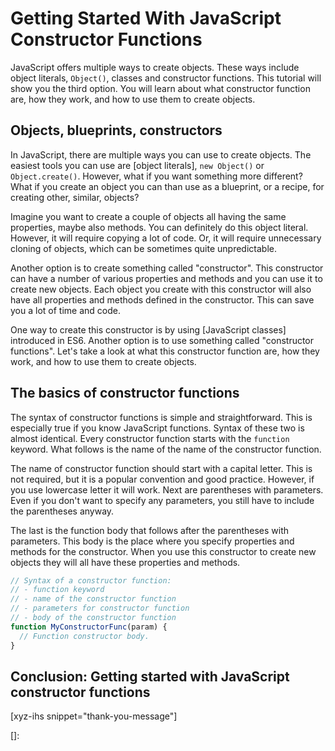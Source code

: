 # Getting Started With JavaScript Constructor Functions

JavaScript offers multiple ways to create objects. These ways include object literals, `Object()`, classes and constructor functions. This tutorial will show you the third option. You will learn about what constructor function are, how they work, and how to use them to create objects.<!--more-->
<!--
Table of Contents:
-->

## Objects, blueprints, constructors

In JavaScript, there are multiple ways you can use to create objects. The easiest tools you can use are [object literals], `new Object()` or `Object.create()`. However, what if you want something more different? What if you create an object you can than use as a blueprint, or a recipe, for creating other, similar, objects?

Imagine you want to create a couple of objects all having the same properties, maybe also methods. You can definitely do this object literal. However, it will require copying a lot of code. Or, it will require unnecessary cloning of objects, which can be sometimes quite unpredictable.

Another option is to create something called "constructor". This constructor can have a number of various properties and methods and you can use it to create new objects. Each object you create with this constructor will also have all properties and methods defined in the constructor. This can save you a lot of time and code.

One way to create this constructor is by using [JavaScript classes] introduced in ES6. Another option is to use something called "constructor functions". Let's take a look at what this constructor function are, how they work, and how to use them to create objects.

## The basics of constructor functions

The syntax of constructor functions is simple and straightforward. This is especially true if you know JavaScript functions. Syntax of these two is almost identical. Every constructor function starts with the `function` keyword. What follows is the name of the name of the constructor function.

The name of constructor function should start with a capital letter. This is not required, but it is a popular convention and good practice. However, if you use lowercase letter it will work. Next are parentheses with parameters. Even if you don't want to specify any parameters, you still have to include the parentheses anyway.

The last is the function body that follows after the parentheses with parameters. This body is the place where you specify properties and methods for the constructor. When you use this constructor to create new objects they will all have these properties and methods.

```JavaScript
// Syntax of a constructor function:
// - function keyword
// - name of the constructor function
// - parameters for constructor function
// - body of the constructor function
function MyConstructorFunc(param) {
  // Function constructor body.
}
```


## Conclusion: Getting started with JavaScript constructor functions

[xyz-ihs snippet="thank-you-message"]

<!-- ### Links -->
[]:

<!--
### Meta:
-
-->

<!--
### Keywords:
-
-->

<!--
### Resources:
-
-->
